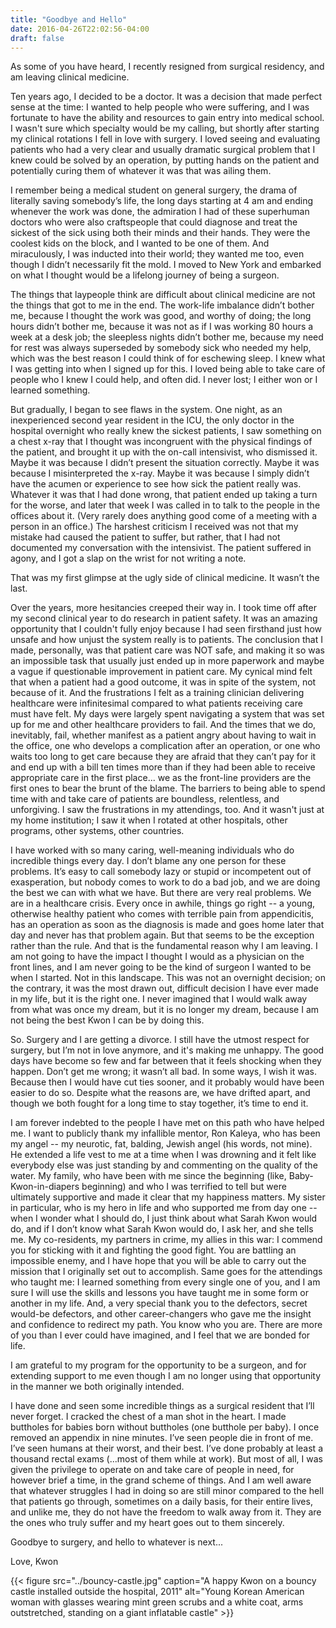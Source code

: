 ```yaml
---
title: "Goodbye and Hello"
date: 2016-04-26T22:02:56-04:00
draft: false
---
```


As some of you have heard, I recently resigned from surgical residency, and am leaving clinical medicine. 

Ten years ago, I decided to be a doctor. It was a decision that made perfect sense at the time: I wanted to help people who were suffering, and I was fortunate to have the ability and resources to gain entry into medical school. I wasn't sure which specialty would be my calling, but shortly after starting my clinical rotations I fell in love with surgery. I loved seeing and evaluating patients who had a very clear and usually dramatic surgical problem that I knew could be solved by an operation, by putting hands on the patient and potentially curing them of whatever it was that was ailing them. 

I remember being a medical student on general surgery, the drama of literally saving somebody’s life, the long days starting at 4 am and ending whenever the work was done, the admiration I had of these superhuman doctors who were also craftspeople that could diagnose and treat the sickest of the sick using both their minds and their hands. They were the coolest kids on the block, and I wanted to be one of them. And miraculously, I was inducted into their world; they wanted me too, even though I didn’t necessarily fit the mold. I moved to New York and embarked on what I thought would be a lifelong journey of being a surgeon. 

The things that laypeople think are difficult about clinical medicine are not the things that got to me in the end. The work-life imbalance didn’t bother me, because I thought the work was good, and worthy of doing; the long hours didn’t bother me, because it was not as if I was working 80 hours a week at a desk job; the sleepless nights didn’t bother me, because my need for rest was always superseded by somebody sick who needed my help, which was the best reason I could think of for eschewing sleep. I knew what I was getting into when I signed up for this. I loved being able to take care of people who I knew I could help, and often did. I never lost; I either won or I learned something.

But gradually, I began to see flaws in the system. One night, as an inexperienced second year resident in the ICU, the only doctor in the hospital overnight who really knew the sickest patients, I saw something on a chest x-ray that I thought was incongruent with the physical findings of the patient, and brought it up with the on-call intensivist, who dismissed it. Maybe it was because I didn’t present the situation correctly. Maybe it was because I misinterpreted the x-ray. Maybe it was because I simply didn’t have the acumen or experience to see how sick the patient really was. Whatever it was that I had done wrong, that patient ended up taking a turn for the worse, and later that week I was called in to talk to the people in the offices about it. (Very rarely does anything good come of a meeting with a person in an office.) The harshest criticism I received was not that my mistake had caused the patient to suffer, but rather, that I had not documented my conversation with the intensivist. The patient suffered in agony, and I got a slap on the wrist for not writing a note.

That was my first glimpse at the ugly side of clinical medicine. It wasn’t the last.

Over the years, more hesitancies creeped their way in. I took time off after my second clinical year to do research in patient safety. It was an amazing opportunity that I couldn't fully enjoy because I had seen firsthand just how unsafe and how unjust the system really is to patients. The conclusion that I made, personally, was that patient care was NOT safe, and making it so was an impossible task that usually just ended up in more paperwork and maybe a vague if questionable improvement in patient care. My cynical mind felt that when a patient had a good outcome, it was in spite of the system, not because of it. And the frustrations I felt as a training clinician delivering healthcare were infinitesimal compared to what patients receiving care must have felt. My days were largely spent navigating a system that was set up for me and other healthcare providers to fail. And the times that we do, inevitably, fail, whether manifest as a patient angry about having to wait in the office, one who develops a complication after an operation, or one who waits too long to get care because they are afraid that they can’t pay for it and end up with a bill ten times more than if they had been able to receive appropriate care in the first place... we as the front-line providers are the first ones to bear the brunt of the blame. The barriers to being able to spend time with and take care of patients are boundless, relentless, and unforgiving. I saw the frustrations in my attendings, too. And it wasn't just at my home institution; I saw it when I rotated at other hospitals, other programs, other systems, other countries.

I have worked with so many caring, well-meaning individuals who do incredible things every day. I don’t blame any one person for these problems. It’s easy to call somebody lazy or stupid or incompetent out of exasperation, but nobody comes to work to do a bad job, and we are doing the best we can with what we have. But there are very real problems. We are in a healthcare crisis. Every once in awhile, things go right -- a young, otherwise healthy patient who comes with terrible pain from appendicitis, has an operation as soon as the diagnosis is made and goes home later that day and never has that problem again. But that seems to be the exception rather than the rule. And that is the fundamental reason why I am leaving. I am not going to have the impact I thought I would as a physician on the front lines, and I am never going to be the kind of surgeon I wanted to be when I started. Not in this landscape. This was not an overnight decision; on the contrary, it was the most drawn out, difficult decision I have ever made in my life, but it is the right one. I never imagined that I would walk away from what was once my dream, but it is no longer my dream, because I am not being the best Kwon I can be by doing this.

So. Surgery and I are getting a divorce. I still have the utmost respect for surgery, but I’m not in love anymore, and it's making me unhappy. The good days have become so few and far between that it feels shocking when they happen. Don’t get me wrong; it wasn’t all bad. In some ways, I wish it was. Because then I would have cut ties sooner, and it probably would have been easier to do so. Despite what the reasons are, we have drifted apart, and though we both fought for a long time to stay together, it’s time to end it.

I am forever indebted to the people I have met on this path who have helped me. I want to publicly thank my infallible mentor, Ron Kaleya, who has been my angel -- my neurotic, fat, balding, Jewish angel (his words, not mine). He extended a life vest to me at a time when I was drowning and it felt like everybody else was just standing by and commenting on the quality of the water. My family, who have been with me since the beginning (like, Baby-Kwon-in-diapers beginning) and who I was terrified to tell but were ultimately supportive and made it clear that my happiness matters. My sister in particular, who is my hero in life and who supported me from day one -- when I wonder what I should do, I just think about what Sarah Kwon would do, and if I don’t know what Sarah Kwon would do, I ask her, and she tells me. My co-residents, my partners in crime, my allies in this war: I commend you for sticking with it and fighting the good fight. You are battling an impossible enemy, and I have hope that you will be able to carry out the mission that I originally set out to accomplish. Same goes for the attendings who taught me: I learned something from every single one of you, and I am sure I will use the skills and lessons you have taught me in some form or another in my life. And, a very special thank you to the defectors, secret would-be defectors, and other career-changers who gave me the insight and confidence to redirect my path. You know who you are. There are more of you than I ever could have imagined, and I feel that we are bonded for life. 

I am grateful to my program for the opportunity to be a surgeon, and for extending support to me even though I am no longer using that opportunity in the manner we both originally intended. 

I have done and seen some incredible things as a surgical resident that I’ll never forget. I cracked the chest of a man shot in the heart. I made buttholes for babies born without buttholes (one butthole per baby). I once removed an appendix in nine minutes. I’ve seen people die in front of me. I’ve seen humans at their worst, and their best. I’ve done probably at least a thousand rectal exams (...most of them while at work). But most of all, I was given the privilege to operate on and take care of people in need, for however brief a time, in the grand scheme of things. And I am well aware that whatever struggles I had in doing so are still minor compared to the hell that patients go through, sometimes on a daily basis, for their entire lives, and unlike me, they do not have the freedom to walk away from it. They are the ones who truly suffer and my heart goes out to them sincerely.

Goodbye to surgery, and hello to whatever is next...

Love, Kwon 

{{< figure src="../bouncy-castle.jpg" caption="A happy Kwon on a bouncy castle installed outside the hospital, 2011" alt="Young Korean American woman with glasses wearing mint green scrubs and a white coat, arms outstretched, standing on a giant inflatable castle" >}}

